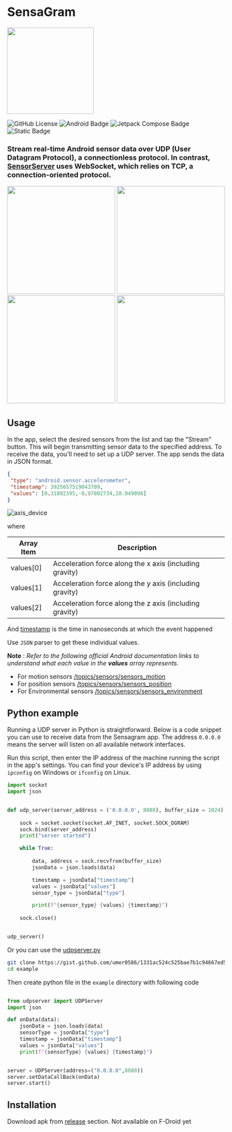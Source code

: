 # SensaGram

<img src="https://github.com/umer0586/SensaGram/blob/main/app/src/main/ic_launcher-playstore.png" width="200">

![GitHub License](https://img.shields.io/github/license/umer0586/SensaGram?style=for-the-badge) ![Android Badge](https://img.shields.io/badge/Android-5.0+-34A853?logo=android&logoColor=fff&style=for-the-badge) ![Jetpack Compose Badge](https://img.shields.io/badge/Jetpack%20Compose-4285F4?logo=jetpackcompose&logoColor=fff&style=for-the-badge) ![Static Badge](https://img.shields.io/badge/protocol-UDP-teal?style=for-the-badge) 






### Stream real-time Android sensor data over UDP (User Datagram Protocol), a connectionless protocol. In contrast, [SensorServer](https://github.com/umer0586/SensorServer) uses WebSocket, which relies on TCP, a connection-oriented protocol. 

<img src="https://github.com/user-attachments/assets/0f8476cd-add4-4f19-8124-64db871e2e9b" width="250">
<img src="https://github.com/user-attachments/assets/82598003-610a-4b22-92b3-560dca22e503" width="250">
<img src="https://github.com/user-attachments/assets/bab0c973-4f08-4bfc-bae9-ac8acf3202ae" width="250">
<img src="https://github.com/user-attachments/assets/54cb7935-4306-4c69-a6b6-24a195345a3a" width="250">

## Usage
In the app, select the desired sensors from the list and tap the "Stream" button. This will begin transmitting sensor data to the specified address. To receive the data, you'll need to set up a UDP server. The app sends the data in JSON format.

```json
{
 "type": "android.sensor.accelerometer",
 "timestamp": 3925657519043709,
 "values": [0.31892395,-0.97802734,10.049896]
}
```

![axis_device](https://user-images.githubusercontent.com/35717992/179351418-bf3b511a-ebea-49bb-af65-5afd5f464e14.png)

where

| Array Item  | Description |
| ------------- | ------------- |
| values[0]  | Acceleration force along the x axis (including gravity)  |
| values[1]  | Acceleration force along the y axis (including gravity)  |
| values[2]  | Acceleration force along the z axis (including gravity)  |

And [timestamp](https://developer.android.com/reference/android/hardware/SensorEvent#timestamp) is the time in nanoseconds at which the event happened

Use `JSON` parser to get these individual values.

 
**Note** : *Refer to the following official Android documentation links to understand what each value in the **values** array represents.*
- For motion sensors [/topics/sensors/sensors_motion](https://developer.android.com/guide/topics/sensors/sensors_motion)
- For position sensors [/topics/sensors/sensors_position](https://developer.android.com/guide/topics/sensors/sensors_position)
- For Environmental sensors [/topics/sensors/sensors_environment](https://developer.android.com/guide/topics/sensors/sensors_environment)

## Python example

Running a UDP server in Python is straightforward. Below is a code snippet you can use to receive data from the Sensagram app. The address `0.0.0.0` means the server will listen on all available network interfaces. 

Run this script, then enter the IP address of the machine running the script in the app's settings. You can find your device's IP address by using `ipconfig` on Windows or `ifconfig` on Linux.

```python
import socket
import json


def udp_server(server_address = ('0.0.0.0', 8080), buffer_size = 1024):
   
    sock = socket.socket(socket.AF_INET, socket.SOCK_DGRAM)
    sock.bind(server_address)
    print("server started")

    while True:
        
        data, address = sock.recvfrom(buffer_size)
        jsonData = json.loads(data)

        timestamp = jsonData["timestamp"]
        values = jsonData["values"]
        sensor_type = jsonData["type"]

        print(f"{sensor_type} {values} {timestamp}")
        
    sock.close()


udp_server()

```

Or you can use the [udpserver.py](https://gist.github.com/umer0586/1331ac524c525bae7b1c94667ed571de)

```bash
git clone https://gist.github.com/umer0586/1331ac524c525bae7b1c94667ed571de example
cd example
```
Then create python file in the `example` directory with following code

```python

from udpserver import UDPServer
import json

def onData(data):
    jsonData = json.loads(data)
    sensorType = jsonData["type"]
    timestamp = jsonData["timestamp"]
    values = jsonData["values"]
    print(f"{sensorType} {values} {timestamp}")


server = UDPServer(address=("0.0.0.0",8080))
server.setDataCallBack(onData)
server.start()

```

## Installation
Download apk from [release](https://github.com/umer0586/SensaGram/releases) section. Not available on F-Droid yet


